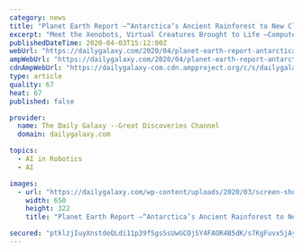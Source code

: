 ```yaml
---
category: news
title: "Planet Earth Report –“Antarctica’s Ancient Rainforest to New Class of Living Robots”"
excerpt: "Meet the Xenobots, Virtual Creatures Brought to Life –Computer scientists and biologists have teamed up to make a new class of living robotics that challenge the boundary between digital and biological, writes Joshua Sokol for the New York Times.If the last few decades of progress in artificial intelligence and in molecular biology hooked up ..."
publishedDateTime: 2020-04-03T15:12:00Z
webUrl: "https://dailygalaxy.com/2020/04/planet-earth-report-antarcticas-ancient-rainforest-to-new-class-of-living-robots/"
ampWebUrl: "https://dailygalaxy.com/2020/04/planet-earth-report-antarcticas-ancient-rainforest-to-new-class-of-living-robots/amp/"
cdnAmpWebUrl: "https://dailygalaxy-com.cdn.ampproject.org/c/s/dailygalaxy.com/2020/04/planet-earth-report-antarcticas-ancient-rainforest-to-new-class-of-living-robots/amp/"
type: article
quality: 67
heat: 67
published: false

provider:
  name: The Daily Galaxy --Great Discoveries Channel
  domain: dailygalaxy.com

topics:
  - AI in Robotics
  - AI

images:
  - url: "https://dailygalaxy.com/wp-content/uploads/2020/03/screen-shot-2018-02-03-at-1-13-53-pm-7-1024x508-1-e1585753683398.png"
    width: 650
    height: 322
    title: "Planet Earth Report –“Antarctica’s Ancient Rainforest to New Class of Living Robots”"

secured: "ptklzjIuyXnstdeQLdi11p39fSgsSsUwGCOjSY4FAOR4B5dK/s7KgFuvxSjAy7jK1teWwtZJnp/j5HBD6Qy5YLEwYp4viZo7/EV1cqDIvO9F5ccdPAT6FeNwgyFTm3H1L3SnGMN8NQT9W7PQq83PDrJr/yyicc0FPl4XRwI6k2+hT+v1jwah/072Q1HFjnJzhUpCXBbWv+95MDn96DZCMLuiPOHMsnQJpLx29K5jKegH46xiLcsdIkBf9jDifnDrdg/oQeQpvtNwafn2NMFeWnKmSPh+e4D81WKFpqBoe/PiSFiy7GfBN7GL9Eczjby6;IroQmASabMD0mFN9A0lZbQ=="
---
```



